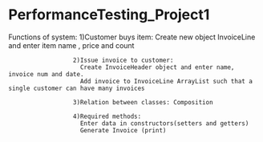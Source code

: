 # PerformanceTesting_Project1


Functions of system:
                      1)Customer buys item:
                        Create new object InvoiceLine and enter item name , price and count
                      
                      2)Issue invoice to customer:
                        Create InvoiceHeader object and enter name, invoice num and date.
                        Add invoice to InvoiceLine ArrayList such that a single customer can have many invoices
                      
                      3)Relation between classes: Composition
                      
                      4)Required methods:
                        Enter data in constructors(setters and getters)
                        Generate Invoice (print)
